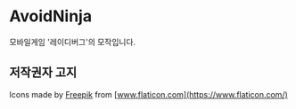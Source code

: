# AvoidNinja
모바일게임 '레이디버그'의 모작입니다.

## 저작권자 고지
Icons made by [Freepik](http://www.freepik.com/) from [www.flaticon.com](https://www.flaticon.com/)
